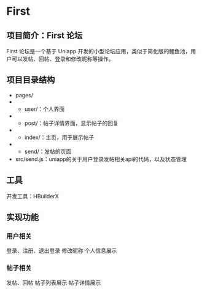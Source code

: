 # First

## 项目简介：First 论坛


First 论坛是一个基于 Uniapp 开发的小型论坛应用，类似于简化版的鲤鱼池，用户可以发帖、回帖、登录和修改昵称等操作。

## 项目目录结构
* pages/
* * user/：个人界面
* * post/：帖子详情界面，显示帖子的回复
* * index/：主页，用于展示帖子
* * send/：发帖的页面
* src/send.js：uniapp的关于用户登录发帖相关api的代码，以及状态管理

## 工具
开发工具：HBuilderX

## 实现功能
### 用户相关
登录、注册、退出登录
修改昵称
个人信息展示
### 帖子相关
发帖、回帖
帖子列表展示
帖子详情展示
